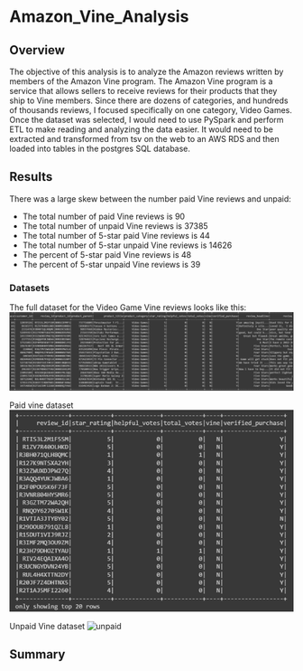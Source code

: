 # Amazon_Vine_Analysis

## Overview

The objective of this analysis is to analyze the Amazon reviews written by members of the Amazon Vine program. The Amazon Vine program is a service that allows sellers to receive reviews for their products that they ship to Vine members. Since there are dozens of categories, and hundreds of thousands reviews, I focused specifically on one category, Video Games. Once the dataset was selected, I would need to use PySpark and perform ETL to make reading and analyzing the data easier. It would need to be extracted and transformed from tsv on the web to an AWS RDS and then loaded into tables in the postgres SQL database.

## Results

There was a large skew between the number paid Vine reviews and unpaid:
* The total number of paid Vine reviews is 90
* The total number of unpaid Vine reviews is 37385
* The total number of 5-star paid Vine reviews is 44
* The total number of 5-star unpaid Vine reviews is 14626
* The percent of 5-star paid Vine reviews is 48
* The percent of 5-star unpaid Vine reviews is 39

### Datasets
The full dataset for the Video Game Vine reviews looks like this:
![full](resources/images/full_df.png)

Paid vine dataset
![paid](resources/images/vine.png)

Unpaid Vine dataset
![unpaid]()

## Summary

